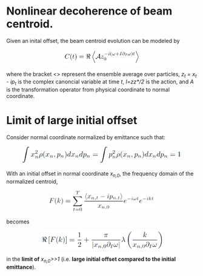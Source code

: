 # Nonlinear decoherence of beam centroid.

Given an inital offset, the beam centroid evolution can be modeled by

<p align="center">
  <img src="deco_data_model.png" width="200"/>
</p>

where the bracket <> represent the ensemble average over particles, *z<sub>t</sub> = x<sub>t</sub> - ip<sub>t</sub>* is the complex canoncial variable at time *t*, *I=zz<super>\*</super>/2* is the action, and *A* is the transformation operator from physical coordinate to normal coordinate. 

<!--- The decoherence data is generated with 7 free parameters: initial offsets *x<sub>0</sub>, p<sub>0</sub>*, <img src="p0.png" width="20"/>, initial emittance &epsilon;, optics parameters &alpha;, &beta;, bare frequency &omega;, and nonlinear detuning parameter &partial; <img src="detuning.png" width="20"/>. --->

# Limit of large initial offset

Consider normal coordinate normalized by emittance such that:

<p align="center">
  <img src="normal_coordi.png" width="420"/>
</p>

With an initial offset in normal coordinate *x<sub>n,0</sub>*, the frequency domain of the normalized centroid,

<p align="center">
  <img src="DFT.png" width="280"/>
</p>
becomes
<p align="center">
  <img src="LeadingOrderTheory.png" width="320"/>
</p>

in the **limit of** *x<sub>n,0</sub>>>1* (i.e. **large initial offset compared to the initial emittance**).
